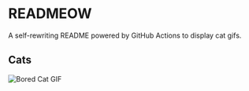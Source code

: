 # READMEOW

A self-rewriting README powered by GitHub Actions to display cat gifs.

## Cats

![Bored Cat GIF](https://media1.giphy.com/media/v1.Y2lkPTlhY2QwMmRheGVoOHNyYThnYmE2eXFtZTJqYjdreGttNjlxeGNvcXg5NWVtbThrbCZlcD12MV9naWZzX3NlYXJjaCZjdD1n/mlvseq9yvZhba/200.gif)
